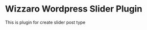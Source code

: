 Wizzaro Wordpress Slider Plugin
=================================

This is plugin for create slider post type
